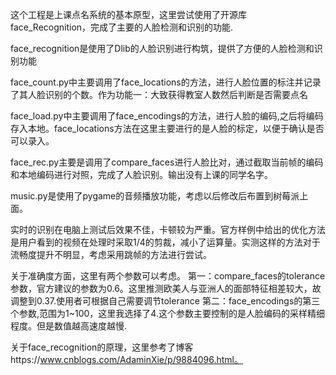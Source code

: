 这个工程是上课点名系统的基本原型，这里尝试使用了开源库face_Recognition，完成了主要的人脸检测和识别的功能.

face_recognition是使用了Dlib的人脸识别进行构筑，提供了方便的人脸检测和识别功能

face_count.py中主要调用了face_locations的方法，进行人脸位置的标注并记录了其人脸识别的个数。作为功能一：大致获得教室人数然后判断是否需要点名

face_load.py中主要调用了face_encodings的方法，进行人脸的编码,之后将编码存入本地。face_locations方法在这里主要进行的是人脸的标定，以便于确认是否可以录入。

face_rec.py主要是调用了compare_faces进行人脸比对，通过截取当前帧的编码和本地编码进行对照，完成了人脸识别。输出没有上课的同学名字。

music.py是使用了pygame的音频播放功能，考虑以后修改后布置到树莓派上面。

实时的识别在电脑上测试后效果不佳，卡顿较为严重。官方样例中给出的优化方法是用户看到的视频在处理时采取1/4的剪裁，减小了运算量。实测这样的方法对于流畅度提升不明显，考虑采用跳帧的方法进行尝试。

关于准确度方面，这里有两个参数可以考虑。
第一：compare_faces的tolerance参数，官方建议的参数为0.6。这里推测欧美人与亚洲人的面部特征相差较大，故调整到0.37.使用者可根据自己需要调节tolerance
第二：face_encodings的第三个参数,范围为1~100，这里我选择了4.这个参数主要控制的是人脸编码的采样精细程度。但是数值越高速度越慢.

关于face_recognition的原理，这里参考了博客https://www.cnblogs.com/AdaminXie/p/9884096.html。
